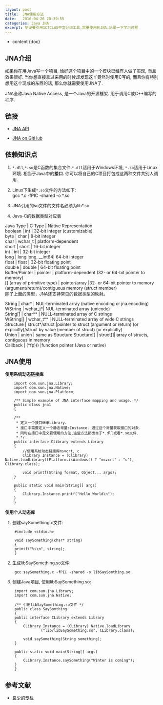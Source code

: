 ```yaml
---
layout: post
title:  JNA使用方法
date:   2016-04-26 20:39:55
categories: Java JNA
excerpt: 毕设要引用ICTCLAS中文分词工具,需要使用到JNA.记录一下学习过程
---
```


* content
{:toc}

## JNA介绍 
如果你在用Java写一个项目, 恰好这个项目中的一个模块已经有人做了实现, 而且效果很好. 当你想直接拿过来用的时候却发现这丫竟然时使用C写的, 而且你有特别想用这个现成的东西的话, 那么你就需要使用JNA了.   

JNA全称Java Native Access, 是一个Java的开源框架. 用于调用C或C++编写的程序.   

## 链接

* [JNA API](http://java-native-access.github.io/jna/4.2.1/)  

* [JNA on GitHub](https://github.com/java-native-access/jna)

## 依赖知识点

1. `*.dll`,`*.so`是C函数的集合文件.`*.dll`适用于Windows环境, `*.so`适用于Linux环境. 相当于Java中的**接口**. 你可以将自己的C项目打包成这两种文件共别人调用.   

2. Linux下生成`*.so`文件的方法如下:  
        gcc *.c -fPIC -shared -o *.so  

3. JNA引用的so文件的文件名必须为lib*.so   

4. Java-C的数据类型对应表   
 
Java Type	|	C Type	|	Native Representation  
boolean		|	int	|	32-bit integer (customizable)  
byte		|	char	|	8-bit integer  
char		|	wchar_t	|	platform-dependent  
short		|	short	|	16-bit integer  
int		|	int	|	32-bit integer  
long		|	long long, __int64|	64-bit integer  
float		|	float	|	32-bit floating point  
double		|	double	|	64-bit floating point  
Buffer/Pointer	|	pointer	|	platform-dependent (32- or 64-bit pointer to memory)  
<T>[] (array of primitive type)	|	pointer/array	|32- or 64-bit pointer to memory (argument/return)/contiguous memory (struct member)  
除了上面的类型，JNA还支持常见的数据类型的映射。   

String		|	char*	|	NUL-terminated array (native encoding or jna.encoding)  
WString		|	wchar_t*|	NUL-terminated array (unicode)  
String[]	|	char**	|	NULL-terminated array of C strings  
WString[]	|	wchar_t** |	NULL-terminated array of wide C strings  
Structure	|	struct*/struct |pointer to struct (argument or return) (or explicitly)/struct by value (member of struct) (or explicitly)  
Union		|	union	|	same as Structure
Structure[]	|	struct[]|	array of structs, contiguous in memory  
Callback	|	<T> (*fp)() |function pointer (Java or native)  

## JNA使用

**使用系统动态链接库**  

        import com.sun.jna.Library;
        import com.sun.jna.Native;
        import com.sun.jna.Platform;

        /** Simple example of JNA interface mapping and usage. */
        public class jna1
        {
	
		/**
		 * 定义一个接口继承Library.
		 * 接口中需要定义一个静态常量:Instance. 通过这个常量获取接口的对象.
		 * 同时在接口中定义要使用的方法,这些方法都出自于*.dll或者*.so文件.
		 * */
		public interface Clibrary extends Library
		{
			//使用系统动态链接库msvcrt, c
			Clibrary Instance = (Clibrary) Native.loadLibrary((Platform.isWindows() ? "msvcrt" : "c"), Clibrary.class);
	
			void printf(String format, Object... args);
		}

		public static void main(String[] args)
		{
			Clibrary.Instance.printf("Hello World\n");
		}
        }

**使用个人动态库**  

1. 创建saySomething.c文件:  

        #include <stdio.h>

        void saySomething(char* string)
        {
		printf("%s\n", string);
        }

2. 生成libSaySomething.so文件:  

        gcc saySomething.c -fPIC -shared -o libSaySomthing.so

3. 创建Java项目, 使用libSaySomething.so:  

        import com.sun.jna.Library;
        import com.sun.jna.Native;

        /** 引用libSaySomething.so文件 */
        public class SaySomthing
        {
		public interface CLibrary extends Library
		{
			CLibrary Instance = (CLibrary) Native.loadLibrary
					("lib/libSaySomething.so", CLibrary.class);
		
			void saySomething(String something);
		}
		
		public static void main(String[] args)
		{
			CLibrary.Instance.saySomething("Winter is coming");
		}
        }

## 参考文献

* [良少的专栏](http://blog.csdn.net/shendl/article/details/3589676)
